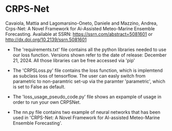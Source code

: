 # CRPS-Net
Cavaiola, Mattia and Lagomarsino-Oneto, Daniele and Mazzino, Andrea, Crps-Net: A Novel  Framework for Ai-Assisted Meteo-Marine Ensemble Forecasting. Available at SSRN: https://ssrn.com/abstract=5081601 or http://dx.doi.org/10.2139/ssrn.5081601

- The 'requirements.txt' file contains all the python libraries needed to use our loss function. 
  Versions shown refer to the date of release: December 21, 2024.
  All those libraries can be free accessed via 'pip'

- The 'CRPSLoss.py' file contains the loss function, which is implemtend as subclass loss of tensorflow. 
  The user can easly switch from parametric to non-paramtric set-up via the paramter 'parametric', which is set to False as default. 

- The 'loss_usage_pseudo_code.py' file shows an expample of usage in order to run your own CRPSNet.

- The nn.py file contains two example of neural networks that has been used in 'CRPS-Net: A Novel Framework for AI-assisted Meteo-Marine 
  Ensemble Forecasting'.
